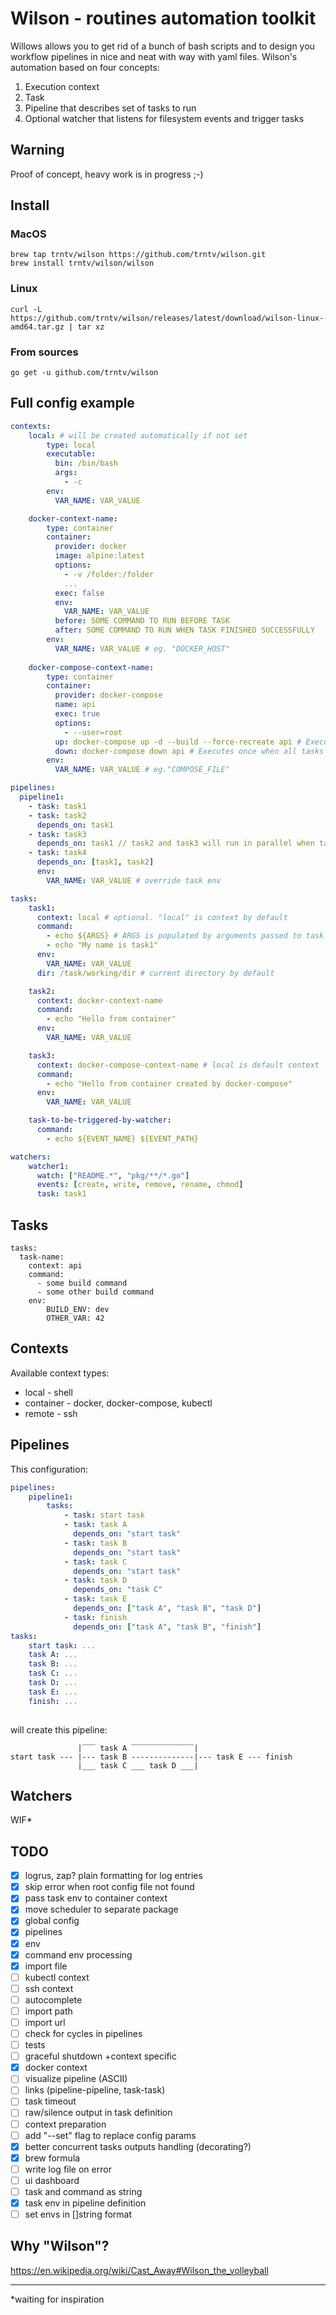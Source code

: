 # Wilson - routines automation toolkit
Willows allows you to get rid of a bunch of bash scripts and to design you workflow pipelines in nice and neat with way 
with yaml files. Wilson's automation based on four concepts:
1. Execution context
2. Task
3. Pipeline that describes set of tasks to run
4. Optional watcher that listens for filesystem events and trigger tasks

## Warning
Proof of concept, heavy work is in progress ;-)

## Install
### MacOS
```
brew tap trntv/wilson https://github.com/trntv/wilson.git
brew install trntv/wilson/wilson
```
### Linux
```
curl -L https://github.com/trntv/wilson/releases/latest/download/wilson-linux-amd64.tar.gz | tar xz
```
### From sources
```
go get -u github.com/trntv/wilson
```

## Full config example
```yaml
contexts:
    local: # will be created automatically if not set
        type: local
        executable:
          bin: /bin/bash
          args: 
            - -c
        env:
          VAR_NAME: VAR_VALUE

    docker-context-name:
        type: container
        container:
          provider: docker
          image: alpine:latest
          options:
            - -v /folder:/folder
            ...
          exec: false
          env:
            VAR_NAME: VAR_VALUE
          before: SOME COMMAND TO RUN BEFORE TASK 
          after: SOME COMMAND TO RUN WHEN TASK FINISHED SUCCESSFULLY 
        env:
          VAR_NAME: VAR_VALUE # eg. "DOCKER_HOST"
    
    docker-compose-context-name:
        type: container
        container:
          provider: docker-compose
          name: api
          exec: true
          options:
            - --user=root
          up: docker-compose up -d --build --force-recreate api # Executes once before first context usage
          down: docker-compose down api # Executes once when all tasks done
        env:
          VAR_NAME: VAR_VALUE # eg."COMPOSE_FILE"

pipelines:
  pipeline1:
    - task: task1
    - task: task2
      depends_on: task1
    - task: task3 
      depends_on: task1 // task2 and task3 will run in parallel when task1 finished
    - task: task4
      depends_on: [task1, task2]
      env:
        VAR_NAME: VAR_VALUE # override task env

tasks:
    task1:
      context: local # optional. "local" is context by default
      command:
        - echo ${ARGS} # ARGS is populated by arguments passed to task. eg. wilson run task task1 -- arg1 arg2
        - echo "My name is task1"
      env:
        VAR_NAME: VAR_VALUE
      dir: /task/working/dir # current directory by default

    task2:
      context: docker-context-name
      command:
        - echo "Hello from container"
      env:
        VAR_NAME: VAR_VALUE

    task3:
      context: docker-compose-context-name # local is default context
      command:
        - echo "Hello from container created by docker-compose"
      env:
        VAR_NAME: VAR_VALUE

    task-to-be-triggered-by-watcher:
      command:
        - echo ${EVENT_NAME} ${EVENT_PATH}

watchers:
    watcher1:
      watch: ["README.*", "pkg/**/*.go"]
      events: [create, write, remove, rename, chmod]
      task: task1
```

## Tasks
```
tasks:
  task-name:
    context: api
    command:
      - some build command
      - some other build command
    env:
        BUILD_ENV: dev
        OTHER_VAR: 42  
```

## Contexts
Available context types:
- local - shell
- container - docker, docker-compose, kubectl
- remote - ssh

## Pipelines
This configuration:
```yaml
pipelines:
    pipeline1:
        tasks:
            - task: start task
            - task: task A
              depends_on: "start task"
            - task: task B
              depends_on: "start task"
            - task: task C
              depends_on: "start task"
            - task: task D
              depends_on: "task C"
            - task: task E
              depends_on: ["task A", "task B", "task D"]
            - task: finish
              depends_on: ["task A", "task B", "finish"]
tasks:
    start task: ...
    task A: ...
    task B: ...
    task C: ...
    task D: ...
    task E: ...
    finish: ...
    
```
will create this pipeline:
```
               |‾‾‾ task A ‾‾‾‾‾‾‾‾‾‾‾‾‾‾|
start task --- |--- task B --------------|--- task E --- finish
               |___ task C ___ task D ___|
```

## Watchers
WIF*

## TODO
 - [x] logrus, zap? plain formatting for log entries
 - [x] skip error when root config file not found
 - [x] pass task env to container context
 - [x] move scheduler to separate package
 - [x] global config
 - [x] pipelines
 - [x] env
 - [x] command env processing
 - [x] import file
 - [ ] kubectl context
 - [ ] ssh context
 - [ ] autocomplete
 - [ ] import path
 - [ ] import url
 - [ ] check for cycles in pipelines
 - [ ] tests
 - [ ] graceful shutdown +context specific
 - [x] docker context
 - [ ] visualize pipeline (ASCII)
 - [ ] links (pipeline-pipeline, task-task)
 - [ ] task timeout
 - [ ] raw/silence output in task definition
 - [ ] context preparation
 - [ ] add "--set" flag to replace config params
 - [x] better concurrent tasks outputs handling (decorating?)
 - [X] brew formula
 - [ ] write log file on error
 - [ ] ui dashboard
 - [ ] task and command as string
 - [x] task env in pipeline definition
 - [ ] set envs in []string format

## Why "Wilson"?
https://en.wikipedia.org/wiki/Cast_Away#Wilson_the_volleyball

---
*waiting for inspiration
